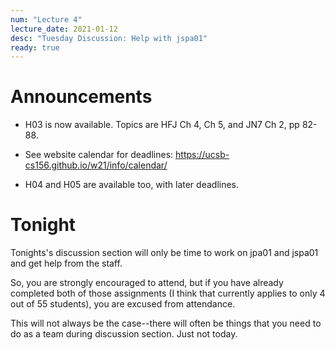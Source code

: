 ```yaml
---
num: "Lecture 4"
lecture_date: 2021-01-12
desc: "Tuesday Discussion: Help with jspa01"
ready: true
---
```


# Announcements

* H03 is now available.  Topics are HFJ Ch 4, Ch 5, and JN7 Ch 2, pp 82-88.
* See website calendar for deadlines: <https://ucsb-cs156.github.io/w21/info/calendar/>

* H04 and H05 are available too, with later deadlines.

# Tonight

Tonights's discussion section will only be time to work on jpa01 and jspa01 and get help from the staff.

So, you are strongly encouraged to attend, but if you have already completed both of those assignments (I think that currently applies to only 4 out of 55 students), you are excused from attendance.

This will not always be the case--there will often be things that you need to do as a team during discussion section.  Just not today.
